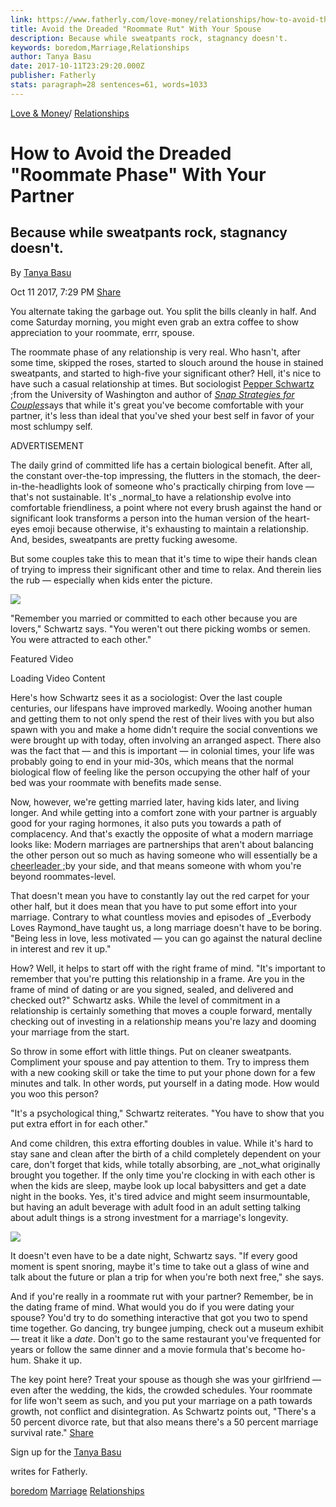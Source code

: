 ```yaml
---
link: https://www.fatherly.com/love-money/relationships/how-to-avoid-the-dreaded-roommate-phase-with-your-spouse/
title: Avoid the Dreaded "Roommate Rut" With Your Spouse
description: Because while sweatpants rock, stagnancy doesn't.
keywords: boredom,Marriage,Relationships
author: Tanya Basu
date: 2017-10-11T23:29:20.000Z
publisher: Fatherly
stats: paragraph=28 sentences=61, words=1033
---
```

[Love & Money](https://www.fatherly.com/love-money/)/ [Relationships](https://www.fatherly.com/love-money/relationships/)

# How to Avoid the Dreaded "Roommate Phase" With Your Partner

## Because while sweatpants rock, stagnancy doesn't.

By
[Tanya Basu](https://www.fatherly.com/community/tanya-basu/ "Posts by Tanya Basu")

Oct 11 2017, 7:29 PM
[Share](https://www.facebook.com/sharer/sharer.php?u=https://www.fatherly.com/love-money/relationships/how-to-avoid-the-dreaded-roommate-phase-with-your-spouse/?utm_source=facebook&utm_medium=onsiteshare)

You alternate taking the garbage out. You split the bills cleanly in half. And come Saturday morning, you might even grab an extra coffee to show appreciation to your roommate, errr, spouse.

The roommate phase of any relationship is very real. Who hasn't, after some time, skipped the roses, started to slouch around the house in stained sweatpants, and started to high-five your significant other? Hell, it's nice to have such a casual relationship at times. But sociologist [Pepper Schwartz ;](https://soc.washington.edu/people/pepper-schwartz)from the University of Washington and author of [_Snap Strategies for Couples_](http://amzn.to/2gErDxs)says that while it's great you've become comfortable with your partner, it's less than ideal that you've shed your best self in favor of your most schlumpy self.

ADVERTISEMENT

The daily grind of committed life has a certain biological benefit. After all, the constant over-the-top impressing, the flutters in the stomach, the deer-in-the-headlights look of someone who's practically chirping from love — that's not sustainable. It's _normal_to have a relationship evolve into comfortable friendliness, a point where not every brush against the hand or significant look transforms a person into the human version of the heart-eyes emoji because otherwise, it's exhausting to maintain a relationship. And, besides, sweatpants are pretty fucking awesome.

But some couples take this to mean that it's time to wipe their hands clean of trying to impress their significant other and time to relax. And therein lies the rub — especially when kids enter the picture.

![](https://images.fatherly.com/wp-content/uploads/2017/10/bored-couple.jpg)

"Remember you married or committed to each other because you are lovers," Schwartz says. "You weren't out there picking wombs or semen. You were attracted to each other."

Featured Video

Loading Video Content

Here's how Schwartz sees it as a sociologist: Over the last couple centuries, our lifespans have improved markedly. Wooing another human and getting them to not only spend the rest of their lives with you but also spawn with you and make a home didn't require the social conventions we were brought up with today, often involving an arranged aspect. There also was the fact that — and this is important — in colonial times, your life was probably going to end in your mid-30s, which means that the normal biological flow of feeling like the person occupying the other half of your bed was your roommate with benefits made sense.

Now, however, we're getting married later, having kids later, and living longer. And while getting into a comfort zone with your partner is arguably good for your raging hormones, it also puts you towards a path of complacency. And that's exactly the opposite of what a modern marriage looks like: Modern marriages are partnerships that aren't about balancing the other person out so much as having someone who will essentially be a [cheerleader ;](https://www.theatlantic.com/health/archive/2017/09/we-expect-way-too-much-from-our-romantic-partners/541353/)by your side, and that means someone with whom you're beyond roommates-level.

That doesn't mean you have to constantly lay out the red carpet for your other half, but it does mean that you have to put some effort into your marriage. Contrary to what countless movies and episodes of _Everbody Loves Raymond_have taught us, a long marriage doesn't have to be boring. "Being less in love, less motivated — you can go against the natural decline in interest and rev it up."

How? Well, it helps to start off with the right frame of mind. "It's important to remember that you're putting this relationship in a frame. Are you in the frame of mind of dating or are you signed, sealed, and delivered and checked out?" Schwartz asks. While the level of commitment in a relationship is certainly something that moves a couple forward, mentally checking out of investing in a relationship means you're lazy and dooming your marriage from the start.

So throw in some effort with little things. Put on cleaner sweatpants. Compliment your spouse and pay attention to them. Try to impress them with a new cooking skill or take the time to put your phone down for a few minutes and talk. In other words, put yourself in a dating mode. How would you woo this person?

"It's a psychological thing," Schwartz reiterates. "You have to show that you put extra effort in for each other."

And come children, this extra efforting doubles in value. While it's hard to stay sane and clean after the birth of a child completely dependent on your care, don't forget that kids, while totally absorbing, are _not_what originally brought you together. If the only time you're clocking in with each other is when the kids are sleep, maybe look up local babysitters and get a date night in the books. Yes, it's tired advice and might seem insurmountable, but having an adult beverage with adult food in an adult setting talking about adult things is a strong investment for a marriage's longevity.

![](https://images.fatherly.com/wp-content/uploads/2017/10/bored-man-in-bed-with-wife.jpg)

It doesn't even have to be a date night, Schwartz says. "If every good moment is spent snoring, maybe it's time to take out a glass of wine and talk about the future or plan a trip for when you're both next free," she says.

And if you're really in a roommate rut with your partner? Remember, be in the dating frame of mind. What would you do if you were dating your spouse? You'd try to do something interactive that got you two to spend time together. Go dancing, try bungee jumping, check out a museum exhibit — treat it like a _date_. Don't go to the same restaurant you've frequented for years or follow the same dinner and a movie formula that's become ho-hum. Shake it up.

The key point here? Treat your spouse as though she was your girlfriend — even after the wedding, the kids, the crowded schedules. Your roommate for life won't seem as such, and you put your marriage on a path towards growth, not conflict and disintegration. As Schwartz points out, "There's a 50 percent divorce rate, but that also means there's a 50 percent marriage survival rate."
[Share](https://www.facebook.com/sharer/sharer.php?u=https://www.fatherly.com/love-money/relationships/how-to-avoid-the-dreaded-roommate-phase-with-your-spouse/?utm_source=facebook&utm_medium=onsiteshare)

Sign up for the
[Tanya Basu](https://www.fatherly.com/community/tanya-basu/)

writes for Fatherly.

[boredom](https://www.fatherly.com/tag/boredom/) [Marriage](https://www.fatherly.com/tag/marriage/) [Relationships](https://www.fatherly.com/tag/relationships/)

